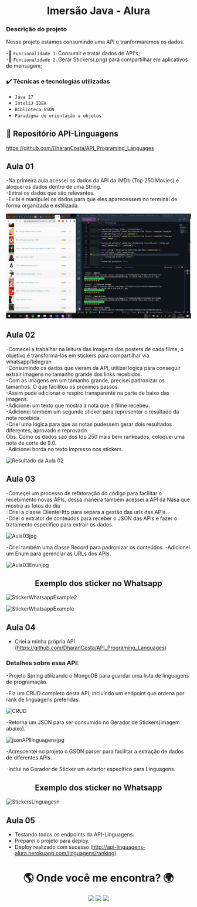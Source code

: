 <h1 align="center">Imersão Java - Alura</h1>

<h3> Descrição do projeto </h3>
Nesse projeto estamos consumindo uma API e tranformaremos os dados.</br>

-🔨 `Funcionalidade 1`: Consumir e tratar dados de API's;</br>
-🔨 `Funcionalidade 2`: Gerar Stickers(.png) para compartilhar em aplicativos de mensagem;</br>


<h3> ✔️ Técnicas e tecnologias utilizadas </h3>
 
- ``Java 17``
- ``InteliJ IDEA``
- ``Biblioteca GSON``
- ``Paradigma de orientação a objetos``

## 📁 Repositório API-Linguagens

https://github.com/DharanCosta/API_Programing_Languages


## Aula 01

-Na primeira aula acessei os dados da API da IMDb (Top 250 Movies) e aloquei os dados dentro de uma String.</br>
-Extrai os dados que são relevantes.</br>
-Exibi e manipulei os dados para que eles aparecessem no terminal de forma organizada e estilizada.</br>

![Resultado da Aula 01](https://github.com/DharanCosta/ImersaoJava_Alura/blob/main/Assets/Captura%20de%20tela%202022-07-18%20211352.jpg?raw=true)


## Aula 02

-Comecei a trabalhar na leitura das imagens dos posters de cada filme, o objetivo é transforma-los em stickers para compartilhar via whatsapp/telegran</br>
-Consumindo os dados que vieram da API, utilizei lógica para conseguir extrair imagens no tamanho grande dos links recebidos. </br>
-Com as imagens em um tamanho grande, precisei padronizar os tamanhos. O que facilitou os próximos passos.</br>
-Assim pude adicionar o respiro transparente na parte de baixo das imagens.</br>
-Adicionei um texto que mostra a nota que o filme recebeu.</br>
-Adicionei também um segundo sticker para representar o resultado da nota recebida.</br>
-Criei uma lógica para que as notas pudessem gerar dois resultados diferentes, aprovado e reprovado.</br>
Obs. Como os dados são dos top 250 mais bem rankeados, coloquei uma nota de corte de 9.0.</br>
-Adicionei borda no texto impresso nos stickers.</br>

![Resultado da Aula 02](https://user-images.githubusercontent.com/41304141/179857515-a16a9661-2a94-4d82-a559-eccdfcba24fb.jpg)

## Aula 03

-Começei um processo de refatoração do código para facilitar o recebimento novas APIs, dessa maneira também acessei a API da Nasa que mostra as fotos do dia</br>
-Criei a classe ClienteHttp para separa a gestão das urls das APIs.</br>
-Criei o extrator de conteúdos para receber o JSON das APIs e fazer o tratamento específico para extrair os dados.</br>

![Aula03jpg](https://user-images.githubusercontent.com/41304141/180103992-73145793-5212-4323-8726-1e7facc67507.jpg)

-Criei também uma classe Record para padronizar os conteúdos.
-Adicionei um Enum para gerenciar as URLs dos APIs.</br>

![Aula03Enunjpg](https://user-images.githubusercontent.com/41304141/180104008-70686282-3d55-4f8b-b7f1-2726893e18f9.jpg)

<h2 align="center">Exemplo dos sticker no Whatsapp</h2>

![StickerWhatsappExample2](https://user-images.githubusercontent.com/41304141/180104893-7dbd4fc8-a647-4ddb-b51e-0c9b4259e40f.jpg)

![StickerWhatsappExample](https://user-images.githubusercontent.com/41304141/180104578-0266c8c3-01cd-452d-9ce3-cfc483f05e92.jpg)

## Aula 04 

- Criei a minha própria API (https://github.com/DharanCosta/API_Programing_Languages)</br>

<h3>Detalhes sobre essa API:</h3>

-Projeto Spring utilizando o MongoDB para guardar uma lista de linguagens de programação.

-Fiz um CRUD completo desta API, incluindo um endpoint que ordena por rank de linguagens preferidas.

![CRUD](https://user-images.githubusercontent.com/41304141/180464673-204a2daa-a92d-4a31-addc-5cd3b35e11e1.jpg)

-Retorna um JSON para ser consumido no Gerador de Stickers(imagem abaixo).

![jsonAPIlinguagensjpg](https://user-images.githubusercontent.com/41304141/180462837-37cec6f0-3dc9-4d82-b204-21dc0b958d9d.jpg)

-Acrescentei no projeto o GSON parser para facilitar a extração de dados de diferentes APIs.

-Inclui no Gerador de Sticker um extartor específico para Linguagens.

<h2 align="center">Exemplo dos sticker no Whatsapp</h2>

![StickersLinguagesn](https://user-images.githubusercontent.com/41304141/180466420-d78e27cc-b354-4de5-9943-284a88e7fe69.jpg)

## Aula 05
- Testando todos os endpoints da API-Linguagens. </br>
- Preparei o projeto para deploy.</br>
- Deploy realizado com sucesso (http://api-linguagens-alura.herokuapp.com/linguagens/ranking).</br>

<h1 align="center">🌎 Onde você me encontra? 🌍</h1>

                                    
<div align="center" > 
  <a href="https://discord.gg/4j9jynF3" target="_blank"><img src="https://img.shields.io/badge/Discord-7289DA?style=for-the-badge&logo=discord&logoColor=white" target="_blank"></a> 
  <a href = "mailto:dharancosta@gmail.com"><img src="https://img.shields.io/badge/Gmail-D14836?style=for-the-badge&logo=gmail&logoColor=white" target="_blank"></a>
  <a href="www.linkedin.com/in/dharancosta" target="_blank"><img src="https://img.shields.io/badge/-LinkedIn-%230077B5?style=for-the-badge&logo=linkedin&logoColor=white" target="_blank"></a> 
</div

